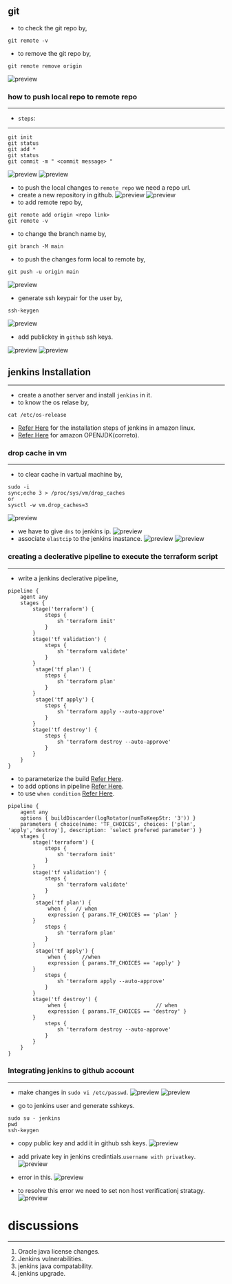 git
------------------------------------------------------
* to check the git repo by,
```
git remote -v
```
* to remove the git repo by,
```
git remote remove origin
```
![preview](./images/jin1.png)
 ### how to push local repo to remote repo
 --------------------------------------------------------------------------
 * `steps`:
-------------------------------------------------------
```
git init
git status
git add *
git status
git commit -m " <commit message> "
```
![preview](./images/jin2.png)
![preview](./images/jin3.png)
* to push the local changes to `remote repo` we need a repo url.
* create a new repository in github.
  ![preview](./images/jin4.png)
  ![preview](./images/jin5.png)
* to add remote repo by,
```
git remote add origin <repo link>
git remote -v
```
* to change the branch name by,
```
git branch -M main
```
* to push the changes form local to remote by,
```
git push -u origin main
```
![preview](./images/jin6.png)
* generate ssh keypair for the user by,
```
ssh-keygen
```
![preview](./images/jin7.png)
* add publickey in `github` ssh keys.

![preview](./images/jin8.png)
![preview](./images/jin9.png)

## jenkins Installation
---------------------------------------------------------------------------
* create a another server and install `jenkins` in it.
* to know the os relase by,
```
cat /etc/os-release
```
* [Refer Here](https://www.jenkins.io/doc/tutorials/tutorial-for-installing-jenkins-on-AWS/) for the installation steps of jenkins in amazon linux.
* [Refer Here](https://aws.amazon.com/corretto/?filtered-posts.sort-by=item.additionalFields.createdDate&filtered-posts.sort-order=desc) for amazon OPENJDK(correto).
### drop cache in vm
---------------------------
* to clear cache in vartual machine by,
```
sudo -i
sync;echo 3 > /proc/sys/vm/drop_caches
or
sysctl -w vm.drop_caches=3
```
![preview](./images/jin10.png)
* we have to give `dns` to jenkins ip.
  ![preview](./images/jin11.png)
*  associate `elastcip` to the jenkins inastance.
  ![preview](./images/jin12.png)
  ![preview](./images/jin13.png)

### creating a declerative pipeline to execute the terraform script
----------------------------------------------------------------------------------
* write a jenkins declerative pipeline,
```Jenkinfile
pipeline {
    agent any
    stages {
        stage('terraform') {
            steps {
                sh 'terraform init'
            }
        }
        stage('tf validation') {
            steps {
                sh 'terraform validate'
            }
        }
         stage('tf plan') {
            steps {
                sh 'terraform plan'
            }
        }
         stage('tf apply') {
            steps {
                sh 'terraform apply --auto-approve'
            }
        }
        stage('tf destroy') {
            steps {
                sh 'terraform destroy --auto-approve'
            }
        }
    }
}

```
* to parameterize the build [Refer Here](https://www.jenkins.io/doc/book/pipeline/syntax/#parameters).
* to add options in pipeline [Refer Here](https://www.jenkins.io/doc/book/pipeline/syntax/#options).
* to use `when condition` [Refer Here](https://www.jenkins.io/doc/book/pipeline/syntax/#when).
```Jenkinsfile
pipeline {
    agent any
    options { buildDiscarder(logRotator(numToKeepStr: '3')) }
    parameters { choice(name: 'TF_CHOICES', choices: ['plan', 'apply','destroy'], description: 'select prefered parameter') }
    stages {
        stage('terraform') {
            steps {
                sh 'terraform init'
            }
        }
        stage('tf validation') {
            steps {
                sh 'terraform validate'
            }
        }
         stage('tf plan') {
             when {   // when
             expression { params.TF_CHOICES == 'plan' }
        }
            steps {
                sh 'terraform plan'
            }
        }
         stage('tf apply') {
             when {     //when
             expression { params.TF_CHOICES == 'apply' }
        }
            steps {
                sh 'terraform apply --auto-approve'
            }
        }
        stage('tf destroy') {
             when {                             // when 
             expression { params.TF_CHOICES == 'destroy' }
        }
            steps {
                sh 'terraform destroy --auto-approve'
            }
        }
    }
}
```
### Integrating jenkins to github account
-------------------------------------------------------------------------------------------
* make changes in `sudo vi /etc/passwd`.
  ![preview](./images/jin15.png)
  ![preview](./images/jin16.png)

* go to jenkins user and generate sshkeys.
```
sudo su - jenkins
pwd
ssh-keygen
```
* copy public key and add it in github ssh keys.
 ![preview](./images/jin17.png)

* add private key in jenkins credintials.`username with privatkey`.
  ![preview](./images/jin18.png)

* error in this.
  ![preview](./images/jin19.png)
* to resolve this error we need to set non host verificationj stratagy.
  ![preview](./images/jin20.png)

  


# discussions
------------------------------------------------------------------
1. Oracle java license changes.
2. Jenkins vulnerabilities.
3. jenkins java compatability.
4. jenkins upgrade.